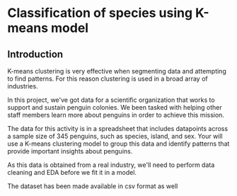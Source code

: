 # Classification of species using K-means model

## Introduction

K-means clustering is very effective when segmenting data and attempting to find patterns. For this reason clustering is used in a broad array of industries.

In this project, we've got data for a scientific organization that works to support and sustain penguin colonies. We been tasked with helping other staff members learn more about penguins in order to achieve this mission.

The data for this activity is in a spreadsheet that includes datapoints across a sample size of 345 penguins, such as species, island, and sex. Your will use a K-means clustering model to group this data and identify patterns that provide important insights about penguins.

As this data is obtained from a real industry, we'll need to perform data cleaning and EDA before we fit it in a model.

The dataset has been made available in csv format as well
